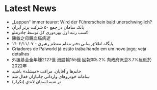 # Latest News
-  „Lappen“ immer teurer: Wird der Führerschein bald unerschwinglich?
-  بانک سامان در جمع ۵۰ شرکت برتر ایران
-  کسب رتبه اول بهره‌وری کل توسط چادرملو
-  陳敏之母親血癌病逝
-  پایگاه اطلاع‌رسانی دفتر مقام معظم رهبری - ۱۴۰۲/۱۱/۰۷
-  Criadores de Palworld já estão trabalhando em um novo jogo; veja detalhes
-  外匯基金全年賺2127億 港股輸155億 回報率5.2% 向政府派息3.7%反低於2022年
-  خانم‌ها و آقایان، مراقب «میشله» باشید
-  سامانه خودروهای وارداتی جانبازان فعال شد
-  تر شنه اسمان لاندې (تکرار)
